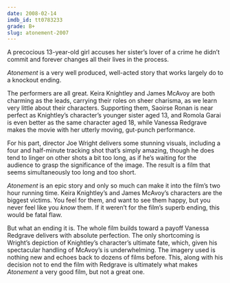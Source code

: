 ```yaml
---
date: 2008-02-14
imdb_id: tt0783233
grade: B+
slug: atonement-2007
---
```


A precocious 13-year-old girl accuses her sister’s lover of a crime he didn’t commit and forever changes all their lives in the process.

_Atonement_ is a very well produced, well-acted story that works largely do to a knockout ending.

The performers are all great. Keira Knightley and James McAvoy are both charming as the leads, carrying their roles on sheer charisma, as we learn very little about their characters. Supporting them, Saoirse Ronan is near perfect as Knightley’s character’s younger sister aged 13, and Romola Garai is even better as the same character aged 18, while Vanessa Redgrave makes the movie with her utterly moving, gut-punch performance.

For his part, director Joe Wright delivers some stunning visuals, including a four and half-minute tracking shot that’s simply amazing, though he does tend to linger on other shots a bit too long, as if he’s waiting for the audience to grasp the significance of the image. The result is a film that seems simultaneously too long and too short.

_Atonement_ is an epic story and only so much can make it into the film’s two hour running time. Keira Knightley’s and James McAvoy’s characters are the biggest victims. You feel for them, and want to see them happy, but you never feel like you _know_ them. If it weren’t for the film’s superb ending, this would be fatal flaw.

But what an ending it is. The whole film builds toward a payoff Vanessa Redgrave delivers with absolute perfection. The only shortcoming is Wright’s depiction of Knightley’s character’s ultimate fate, which, given his spectacular handling of McAvoy’s is underwhelming. The imagery used is nothing new and echoes back to dozens of films before. This, along with his decision not to end the film with Redgrave is ultimately what makes _Atonement_ a very good film, but not a great one.
